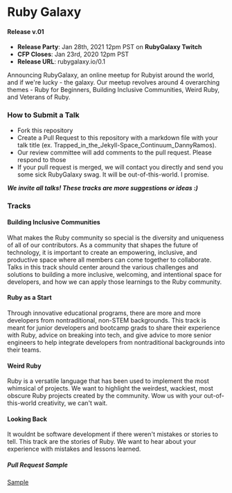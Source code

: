# Ruby Galaxy
#### Release v.01
- **Release Party**: Jan 28th, 2021 12pm PST on **RubyGalaxy Twitch** 
- **CFP Closes**: Jan 23rd, 2020 12pm PST
- **Release URL**: rubygalaxy.io/0.1

Announcing RubyGalaxy, an online meetup for Rubyist around the world, and if we're lucky - the galaxy. Our meetup revolves around 4 overarching themes - Ruby for Beginners, Building Inclusive Communities, Weird Ruby, and Veterans of Ruby.

### How to Submit a Talk
- Fork this repository
- Create a Pull Request to this repository with a markdown file with your talk title
(ex. Trapped_in_the_Jekyll-Space_Continuum_DannyRamos). 
- Our review committee will add comments to the pull request. Please respond to those
- If your pull request is merged, we will contact you directly and send you some sick RubyGalaxy swag. It will be out-of-this-world. I promise.

***We invite all talks! These tracks are more suggestions or ideas :)***

### Tracks
#### Building Inclusive Communities

What makes the Ruby community so special is the diversity and uniqueness of all of our contributors. As a community that shapes the future of technology, it is important to create an empowering, inclusive, and productive space where all members can come together to collaborate. Talks in this track should center around the various challenges and solutions to building a more inclusive, welcoming, and intentional space for developers, and how we can apply those learnings to the Ruby community. 

#### Ruby as a Start
 
Through innovative educational programs, there are more and more developers from nontraditional, non-STEM backgrounds. This track is meant for junior developers and bootcamp grads to share their experience with Ruby, advice on breaking into tech, and give advice to more senior engineers to help integrate developers from nontraditional backgrounds into their teams.

#### Weird Ruby

Ruby is a versatile language that has been used to implement the most whimsical of projects. We want to highlight the weirdest, wackiest, most obscure Ruby projects created by the community. Wow us with your out-of-this-world creativity, we can't wait. 

#### Looking Back

It wouldnt be software development if there weren't mistakes or stories to tell. This track are the stories of Ruby. We want to hear about your experience with mistakes and lessons learned.  

##### Pull Request Sample

[Sample](https://github.com/openrubyfoundation/rubygalaxy/pull/2)
